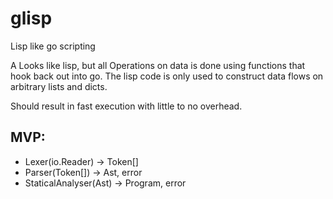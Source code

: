 # glisp

Lisp like go scripting

A Looks like lisp, but all Operations on data is done using functions that hook back out into go. The lisp code is only used to construct data flows on arbitrary lists and dicts.

Should result in fast execution with little to no overhead.

## MVP:

* Lexer(io.Reader) -> Token[]
* Parser(Token[]) -> Ast, error
* StaticalAnalyser(Ast) -> Program, error
